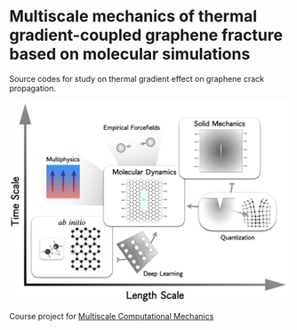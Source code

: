 # Multiscale mechanics of thermal gradient-coupled graphene fracture based on molecular simulations
Source codes for study on thermal gradient effect on graphene crack propagation.

![doc/graphene_web.png](doc/graphene_web.png)

Course project for [Multiscale Computational Mechanics](https://classes.cornell.edu/browse/roster/SP21/class/MAE/6260)

